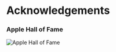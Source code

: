 # Acknowledgements

### Apple Hall of Fame

![Apple Hall of Fame](https://github.com/mdisrail2468/Acknowledgements/blob/master/POC/Apple_HOF.png)
